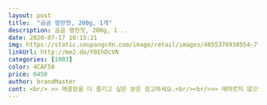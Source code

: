 ```yaml
---
layout: post 
title:  "곰곰 명란젓, 200g, 1개" 
description: 곰곰 명란젓, 200g, 1 ..
date: 2020-07-17 10:15:21 
img: https://static.coupangcdn.com/image/retail/images/4655376938554-7fd099c2-295c-4a2c-90ab-dfb72d7f3a09.jpg 
linkUrl: http://me2.do/FBEhDcVN 
categories: [1003] 
color: 4CAF50 
price: 6450 
author: brandMaster 
cont: <br/> >> 매콤함을 더 즐기고 싶은 분은 참고하세요.<br/><br/>>> 메마르지 않으면서 특유의 식감은 잘 살아서 마음에 들었습니다.<br/><br/>>> 여러 브랜드 명란젓갈을 먹어봤는데, 패키지 열 때마다 젓갈이 손에 묻거나 튀어서 귀찮았거든요.<br/> gomgom 명란젓갈 패키지는 정말 깔끔합니다.<br/><br/>>> 한 끼에 1인 한 개씩 부담 없이 먹기 좋은 크기입니다.<br/><br/>+++++ 조리후 사진 추가<br/><br/> - 200g의 부담스럽지 않은 용량으로 자취생에게 좋아요!<br/><br/> - ‘곱게 채에 거른 계란 물 + 물에 가볍게 씻어낸 명란젓갈’로 명란 계란말이를 하면 진짜 밥반찬으로 끝입니다.<br/><br/><br/> - 개봉하니, 짭쪼름하면서 고소한 명란젓 냄새가 나네요!<br/><br/> - 뚜껑을 열면, 은박지 재질의 캡이 있어요.<br/> 안심따개처럼 손잡이를 잡고 열면 쉽고 안전하게 개봉됩니다!<br/><br/> - 뚜껑을 열었을 때 비린내가 심하지 않고 신선합니다.<br/> 딱 예상했던 수준이라 괜찮았네요.<br/><br/><br/> - 명란 젓갈은 평균 성인 중지 크기이며, 두께는 얇삭한 편입니다.<br/><br/><br/> - 명란이 양념과 함께 떡져있지 않아서 덜어내기 편합니다.<br/><br/><br/> - 빨간 양념이 되어 있어요.<br/> (백명란 아님)<br/><br/> - 빨간 양념이 보기보다 자극적이지 않아서 먹고 난 후 물이 덜 먹히더군요.<br/><br/><br/> - 양념은 맵지 않고, 짭조름함과 단맛이 약간 강합니다.<br/> 저는 아주 좋더군요.<br/><br/> 
---
```

 